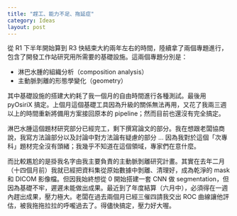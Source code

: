 ```yaml
---
title: "趕工、能力不足、拖延症"
category: Ideas
layout: post
---
```


從 R1 下半年開始算到 R3 快結束大約兩年左右的時間，陸續拿了兩個專題進行，包含了開發工作站研究用所需要的基礎設施。這兩個專題分別是：

- 淋巴水腫的組織分析（composition analysis）
- 主動脈剝離的形態學變化（geometry）

其中基礎設施的搭建大約耗了我一個月的自由時間進行各種測試。最後用 pyOsiriX 搞定。上個月這個基礎工具因為升級的關係無法再用，又花了我兩三週以上的時間重新將備用方案接回原本的 pipeline；然而目前也還沒有完全搞定。

淋巴水腫這個題材研究部分已經完工，剩下撰寫論文的部分。我在想跟老闆協商說，我寫方法論部分以及討論中對方法論有疑慮的部分 ... 因為我對於這個「次專科」題材完全沒有頭緒；我幾乎不知道在這個領域，專家們在意什麼。

而比較尷尬的是掛我名字由我主要負責的主動脈剝離研究計畫。其實在去年二月（十四個月前）我就已經把資料集從原始數據中剝離、清理好，成為乾淨的 mask 和 DICOM 影像檔。但因我始終想從 0 開始搭建一套 CNN 做 segmentation，但因為基礎不牢，遲遲未能做出成果。最近到了年度結算（六月中），必須得在一週內趕出成果，壓力極大。老闆在過去兩個月已經三催四請我交出 ROC 曲線讓他評估，被我拖拖拉拉的呼嚨過去了。得儘快搞定，壓力好大喔。
